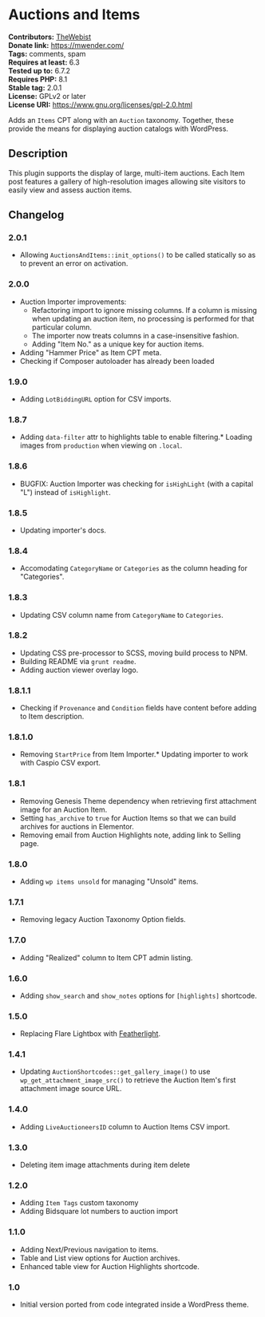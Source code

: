# Auctions and Items #
**Contributors:** [TheWebist](https://profiles.wordpress.org/TheWebist)  
**Donate link:** https://mwender.com/  
**Tags:** comments, spam  
**Requires at least:** 6.3  
**Tested up to:** 6.7.2  
**Requires PHP:** 8.1  
**Stable tag:** 2.0.1  
**License:** GPLv2 or later  
**License URI:** https://www.gnu.org/licenses/gpl-2.0.html  

Adds an `Items` CPT along with an `Auction` taxonomy. Together, these provide the means for displaying auction catalogs with WordPress.

## Description ##

This plugin supports the display of large, multi-item auctions. Each Item post features a gallery of high-resolution images allowing site visitors to easily view and assess auction items.

## Changelog ##

### 2.0.1 ###
* Allowing `AuctionsAndItems::init_options()` to be called statically so as to prevent an error on activation.

### 2.0.0 ###
* Auction Importer improvements:
	* Refactoring import to ignore missing columns. If a column is missing when updating an auction item, no processing is performed for that particular column.
	* The importer now treats columns in a case-insensitive fashion.
	* Adding "Item No." as a unique key for auction items.
* Adding "Hammer Price" as Item CPT meta.
* Checking if Composer autoloader has already been loaded

### 1.9.0 ###
* Adding `LotBiddingURL` option for CSV imports.

### 1.8.7 ###
* Adding `data-filter` attr to highlights table to enable filtering.* Loading images from `production` when viewing on `.local`.

### 1.8.6 ###
* BUGFIX: Auction Importer was checking for `isHighLight` (with a capital "L") instead of `isHighlight`.

### 1.8.5 ###
* Updating importer's docs.

### 1.8.4 ###
* Accomodating `CategoryName` or `Categories` as the column heading for "Categories".

### 1.8.3 ###
* Updating CSV column name from `CategoryName` to `Categories`.

### 1.8.2 ###
* Updating CSS pre-processor to SCSS, moving build process to NPM.
* Building README via `grunt readme`.
* Adding auction viewer overlay logo.

### 1.8.1.1 ###
* Checking if `Provenance` and `Condition` fields have content before adding to Item description.

### 1.8.1.0 ###
* Removing `StartPrice` from Item Importer.* Updating importer to work with Caspio CSV export.

### 1.8.1 ###
* Removing Genesis Theme dependency when retrieving first attachment image for an Auction Item.
* Setting `has_archive` to `true` for Auction Items so that we can build archives for auctions in Elementor.
* Removing email from Auction Highlights note, adding link to Selling page.

### 1.8.0 ###
* Adding `wp items unsold` for managing "Unsold" items.

### 1.7.1 ###
* Removing legacy Auction Taxonomy Option fields.

### 1.7.0 ###
* Adding "Realized" column to Item CPT admin listing.

### 1.6.0 ###
* Adding `show_search` and `show_notes` options for `[highlights]` shortcode.

### 1.5.0 ###
* Replacing Flare Lightbox with [Featherlight](https://github.com/noelboss/featherlight).

### 1.4.1 ###
* Updating `AuctionShortcodes::get_gallery_image()` to use `wp_get_attachment_image_src()` to retrieve the Auction Item's first attachment image source URL.

### 1.4.0 ###
* Adding `LiveAuctioneersID` column to Auction Items CSV import.

### 1.3.0 ###
* Deleting item image attachments during item delete

### 1.2.0 ###
* Adding `Item Tags` custom taxonomy
* Adding Bidsquare lot numbers to auction import

### 1.1.0 ###
* Adding Next/Previous navigation to items.
* Table and List view options for Auction archives.
* Enhanced table view for Auction Highlights shortcode.

### 1.0 ###
* Initial version ported from code integrated inside a WordPress theme.